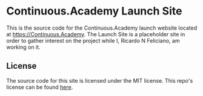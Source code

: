 # Continuous.Academy Launch Site

This is the source code for the Continuous.Academy launch website located at <https://Continuous.Academy>.
The Launch Site is a placeholder site in order to gather interest on the project while I, Ricardo N Feliciano, am working on it.


## License

The source code for this site is licensed under the MIT license.
This repo's license can be found [here](./LICENSE).
